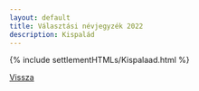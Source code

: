```yaml
---
layout: default
title: Választási névjegyzék 2022
description: Kispalád
---
```


{% include settlementHTMLs/Kispalaad.html %}

[Vissza](./)